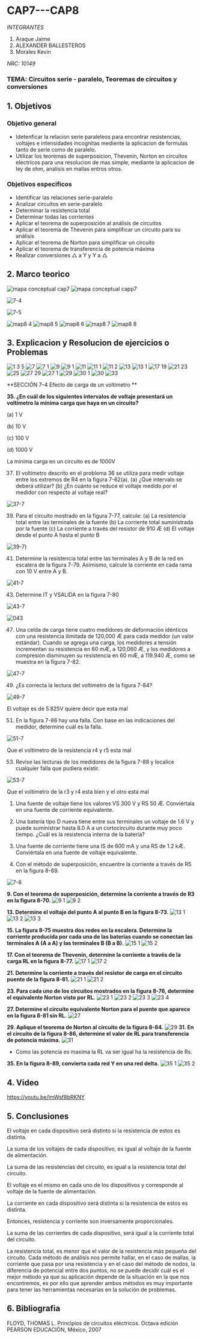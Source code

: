 # CAP7---CAP8

*INTEGRANTES*

1. Araque Jaime
2. ALEXANDER BALLESTEROS
3. Morales Kevin

*NRC: 10149*
### TEMA: Circuitos serie - paralelo, Teoremas de circuitos y conversiones 
## 1. Objetivos
### Objetivo general
* Idetenficar la relacion serie paraleleos para encontrar resistencias, voltajes e intensidades incognitas mediente la aplicacion de formulas tanto de serie como de paralelo.
* Utilizar los teoremas de superposicion, Thevenin, Norton en circuitos electricos para una resolucion de mas simple, mediante la aplicacion de ley de ohm, analisis en mallas entros otros.
### Objetivos especificos

* Identificar las relaciones serie-paralelo
* Analizar circuitos en serie-paralelo
* Determinar la resistencia total
* Determinar todas las corrientes
* Aplicar el teorema de superposición al análisis de
circuitos
* Aplicar el teorema de Thevenin para simplificar un
circuito para su análisis
* Aplicar el teorema de Norton para simplificar un
circuito
* Aplicar el teorema de transferencia de potencia
máxima
* Realizar conversiones △ a Y y Y a △


## 2. Marco teorico




![mapa conceptual cap7](https://user-images.githubusercontent.com/93928146/146944539-85286f75-d092-4bc7-9d1f-115920e3d3b9.PNG)
![mapa conceptual capp7](https://user-images.githubusercontent.com/93928146/146944557-eed0dda9-31b9-4cee-9faa-b978afb697b5.PNG)


![7-4](https://user-images.githubusercontent.com/93951775/147976843-376e6b72-2e46-4cf7-aa3e-fe6cd98a3795.jpeg)

![7-5](https://user-images.githubusercontent.com/93951775/147976854-21ec82c6-7fc9-44b3-a4f1-e60953495e3c.jpeg)





![map8 4](https://user-images.githubusercontent.com/93224166/146941064-0a08a947-73b1-45eb-b965-748f38d7e2a0.png)
![map8 5](https://user-images.githubusercontent.com/93224166/146941065-06d99b99-abc7-4b72-9cbb-34669fa15f18.png)
![map8 6](https://user-images.githubusercontent.com/93224166/146941066-ac5dd235-2c2b-4c64-b081-2fc83ac65027.png)
![map8 7](https://user-images.githubusercontent.com/93224166/146941061-875f5cdf-8d0d-4f55-8b6a-5e7c13e53aac.png)
![map8 8](https://user-images.githubusercontent.com/93224166/146941063-c86caf05-60d6-4479-8f70-cd8d21f5a890.png)


## 3. Explicacion y Resolucion de ejercicios o Problemas




![1 3 5](https://user-images.githubusercontent.com/93928146/148011628-d7200771-f2b6-48f2-8f23-6a12a87d5e45.PNG)
![7](https://user-images.githubusercontent.com/93928146/148011631-59c80957-5bf4-464a-a2a7-d995ca149e9f.PNG)
![7 1](https://user-images.githubusercontent.com/93928146/148011630-daa16888-d751-4a5a-90ae-270480b96ca4.PNG)
![9](https://user-images.githubusercontent.com/93928146/148011633-372c040c-81a0-4eb4-84cd-d5776c50477f.PNG)
![9 1](https://user-images.githubusercontent.com/93928146/148011632-1c117c7b-bdc2-4fd8-a71e-d68cd5059f1b.PNG)
![11](https://user-images.githubusercontent.com/93928146/148011637-ca55cf6e-8d29-49d0-88d1-f6b393d15b23.PNG)
![11 1](https://user-images.githubusercontent.com/93928146/148011635-06625347-3709-4d6e-a817-e26f3373b22f.PNG)
![11 2](https://user-images.githubusercontent.com/93928146/148011636-470a04d7-53bd-4cd4-b929-c194020bedab.PNG)
![13](https://user-images.githubusercontent.com/93928146/148011613-f9401eab-7a25-4c6f-af4d-dc76718390c9.PNG)
![13 1](https://user-images.githubusercontent.com/93928146/148011638-6c50f8ad-e45d-4931-a3e7-42a20c523bab.PNG)
![17 19](https://user-images.githubusercontent.com/93928146/148011614-bb3dfdf6-c73e-469d-8e00-9dae0896fd41.PNG)
![21 23](https://user-images.githubusercontent.com/93928146/148011615-e25a6e64-5401-4d44-9e19-9399c7c0eef1.PNG)
![25](https://user-images.githubusercontent.com/93928146/148011616-7205f3de-6bd6-46ae-b8ca-079d7a3bbb45.PNG)
![27 29](https://user-images.githubusercontent.com/93928146/148011619-6410fcc4-e194-4ff3-8d93-a09655381a67.PNG)
![27 1](https://user-images.githubusercontent.com/93928146/148011620-30c39d55-1f44-4cdd-9f70-ae09dd074377.PNG)
![29](https://user-images.githubusercontent.com/93928146/148011621-1fdb0eb1-cbdd-4c4a-9895-e4b2272c4c7b.PNG)
![30 1](https://user-images.githubusercontent.com/93928146/148011622-bfbb81f8-58c2-49cf-bea1-5fb529aa112d.PNG)
![30](https://user-images.githubusercontent.com/93928146/148011625-b7194f48-c755-4d78-83d3-b23f9f56f4e9.PNG)
![33](https://user-images.githubusercontent.com/93928146/148011627-6dce2208-f9b6-486d-a417-e34f835b9b58.PNG)












**SECCIÓN 7–4 Efecto de carga de un voltímetro **

**35. ¿En cuál de los siguientes intervalos de voltaje presentará un voltímetro la mínima carga que haya en un circuito?**

 (a) 1 V
 
 (b) 10 V
 
 (c) 100 V
 
 (d) 1000 V
 
 La minima carga en un circuito es de 1000V
 
37. El voltímetro descrito en el problema 36 se utiliza para medir voltaje entre los extremos de R4 en la figura 7-62(a). (a) ¿Qué intervalo se deberá utilizar? (b) ¿En cuánto se reduce el voltaje medido por el medidor con respecto al voltaje real?

![37-7](https://user-images.githubusercontent.com/93951775/147977908-1bc1fb41-a70a-42ad-b39e-3188533c47fd.JPG)

39. Para el circuito mostrado en la figura 7-77, calcule: (a) La resistencia total entre las terminales de la fuente (b) La corriente total suministrada por la fuente (c) La corriente a través del resistor de 910 Æ (d) El voltaje desde el punto A hasta el punto B

![39-7](https://user-images.githubusercontent.com/93951775/147977912-183cc15a-0956-480d-a851-f4cf4b1410b4.JPG))

41. Determine la resistencia total entre las terminales A y B de la red en escalera de la figura 7-79. Asimismo, calcule la corriente en cada rama con 10 V entre A y B.

![41-7](https://user-images.githubusercontent.com/93951775/147975908-edbfadaa-36c2-4239-ab7d-4a118d96f8e2.JPG)

43. Determine IT y VSALIDA en la figura 7-80

![43-7](https://user-images.githubusercontent.com/93951775/147975917-39dc13ef-2224-467f-bfc7-5200edf87069.JPG)

![043](https://user-images.githubusercontent.com/93951775/148021950-2e25ac4a-a8a2-484e-80bc-7f557a51dfbe.JPG)


47. Una celda de carga tiene cuatro medidores de deformación idénticos con una resistencia ilimitada de 120,000 Æ para cada medidor (un valor estándar). Cuando se agrega una carga, los medidores a tensión incrementan su resistencia en 60 mÆ, a 120,060 Æ, y los medidores a compresión disminuyen su resistencia en 60 mÆ, a 119.940 Æ, como se muestra en la figura 7-82. 

 ![47-7](https://user-images.githubusercontent.com/93951775/147975931-75e91cc6-08e6-4a64-8210-f0831981f68e.JPG)
 
49. ¿Es correcta la lectura del voltímetro de la figura 7-84?

 ![49-7](https://user-images.githubusercontent.com/93951775/147975943-f260753f-bdcc-4509-88bd-527b296242f7.JPG)
 
 El voltaje es de 5.825V quiere decir que esta mal
 
51. En la figura 7-86 hay una falla. Con base en las indicaciones del medidor, determine cuál es la falla.

 ![51-7](https://user-images.githubusercontent.com/93951775/147975959-0d42bc70-7123-4e2e-afc7-cfac2a24570c.JPG)
 
 Que el voltimetro de la resistencia r4 y r5 esta mal
 
53. Revise las lecturas de los medidores de la figura 7-88 y localice cualquier falla que pudiera existir.

 ![53-7](https://user-images.githubusercontent.com/93951775/147975970-1424d3a4-4065-4f60-ab43-513a41d3c34d.JPG)
 
 Que el voltimetro de  la r3 y r4 esta bien y el otro esta mal 
 
1. Una fuente de voltaje tiene los valores VS  300 V y RS  50 Æ. Conviértala en una fuente de corriente equivalente.

3. Una batería tipo D nueva tiene entre sus terminales un voltaje de 1.6 V y puede suministrar hasta 8.0 A a un cortocircuito durante muy poco tiempo. ¿Cuál es la resistencia interna de la batería?

5. Una fuente de corriente tiene una IS de 600 mA y una RS de 1.2 kÆ. Conviértala en una fuente de voltaje equivalente.

7. Con el método de superposición, encuentre la corriente a través de R5 en la figura 8-69.

![7-8](https://user-images.githubusercontent.com/93951775/147976021-f0fc7042-db88-4989-bec1-4678a2ee1daa.JPG)

**9. Con el teorema de superposición, determine la corriente a través de R3 en la figura 8-70.**
![9 1](https://user-images.githubusercontent.com/93224166/147840144-09b22850-8c13-4195-9648-a59ab8e5d723.png)
![9 2](https://user-images.githubusercontent.com/93224166/147840145-86a79719-5eba-42eb-8e13-48bfd8dd7d15.png)

**13. Determine el voltaje del punto A al punto B en la figura 8-73.**
![13 1](https://user-images.githubusercontent.com/93224166/147840126-617208e2-3175-45d0-acf3-ca32125d678c.png)
![13 2](https://user-images.githubusercontent.com/93224166/147840127-61a5668a-4c06-487d-9081-400571103942.png)
![13 3](https://user-images.githubusercontent.com/93224166/147840128-ca93b76e-c784-4f9b-87c5-dae00277f8eb.png)
 
**15. La figura 8-75 muestra dos redes en la escalera. Determine la corriente producida por cada una de las baterías cuando se conectan las terminales A (A a A) y las terminales B (B a B).**
![15 1](https://user-images.githubusercontent.com/93224166/147840129-52257087-2d90-4fae-8c41-e8648289230d.png)
![15 2](https://user-images.githubusercontent.com/93224166/147840130-0f6be622-0373-42cb-b0c2-4b8b3df86286.png)

**17. Con el teorema de Thevenin, determine la corriente a través de la carga RL en la figura 8-77.**
![17 1](https://user-images.githubusercontent.com/93224166/147840131-3938a1a5-ec74-4406-8b44-1cf4d0dd0985.png)
![17 2](https://user-images.githubusercontent.com/93224166/147840132-d46fc3bc-833b-4d7c-8a94-612b2b136f42.png)

**21. Determine la corriente a través del resistor de carga en el circuito puente de la figura 8-81.**
![21 1](https://user-images.githubusercontent.com/93224166/147840133-0e1659d9-a05b-4171-baf8-96fadfe4f43e.png)
![21 2](https://user-images.githubusercontent.com/93224166/147840134-7f805a1a-1c7f-4f24-9e35-6b8a2f962816.png)

**23. Para cada uno de los circuitos mostrados en la figura 8-76, determine el equivalente Norton visto por RL.**
![23 1](https://user-images.githubusercontent.com/93224166/147840135-236be1d8-3a79-4d09-bf49-7a81fc1df567.png)
![23 2](https://user-images.githubusercontent.com/93224166/147840136-1b104c8e-f176-410b-8f0e-9b53066994cf.png)
![23 3](https://user-images.githubusercontent.com/93224166/147840137-c776e8f4-7837-4c82-bfbb-b0b67ecd0669.png)
![23 4](https://user-images.githubusercontent.com/93224166/147840138-7e737f7d-9551-4003-9523-d6fa6ecdfaee.png)


**27. Determine el circuito equivalente Norton para el puente que aparece en la figura 8-81 sin RL.**
![27](https://user-images.githubusercontent.com/93224166/147840139-f2097be9-4afb-4a68-9c50-b43d26f1fd72.png)

**29. Aplique el teorema de Norton al circuito de la figura 8-84.**
![29](https://user-images.githubusercontent.com/93224166/147840140-1ea4ada7-44ad-4226-883a-82709730cb4b.png)
**31. En el circuito de la figura 8-86, determine el valor de RL para transferencia de potencia máxima.**
![31](https://user-images.githubusercontent.com/93224166/147840141-b1b657a9-f36e-40d2-9ce4-aed8b0e9503c.png)
* Como las potencia es maxima  la RL va ser igual ha la resistencia de Rs.


**35. En la figura 8-89, convierta cada red Y en una red delta.**
![35 1](https://user-images.githubusercontent.com/93224166/147840142-f19d5f78-4f1f-4e65-a63e-e16a58ba892e.png)
![35 2](https://user-images.githubusercontent.com/93224166/147840143-c8f7707f-a7b5-43c5-a29d-c5b45d901ad6.png)

## 4. Video 
https://youtu.be/lmWsf8bRKNY
## 5. Conclusiones




El voltaje en cada dispositivo será distinto si la resistencia de estos es distinta.


La suma de los voltajes de cada dispositivo, es igual al voltaje de la fuente de alimentación.

La suma de las resistencias del circuito, es igual a la resistencia total del circuito.


El voltaje es el mismo en cada uno de los dispositivos y corresponde al voltaje de la fuente de alimentación.

La corriente en cada dispositivo será distinta si la resistencia de estos es distinta.


Entonces, resistencia y corriente son inversamente proporcionales.


La suma de las corrientes de cada dispositivo, será igual a la corriente total del circuito.

La resistencia total, es menor que el valor de la resistencia más pequeña del circuito.
Cada método de análisis nos permite hallar, en el caso de mallas, la corriente que pasa por una resistencia y en el caso del método de nodos, la diferencia de potencial entre dos puntos, no se puede decidir cuál es el mejor método ya que su aplicación depende de la situación en la que nos encontremos, es por ello que aprender ambos métodos es muy importante para tener las herramientas necesarias en la solución de problemas.





## 6. Bibliografia
FLOYD, THOMAS L.
Principios de circuitos eléctricos. Octava edición
PEARSON EDUCACIÓN, México, 2007
